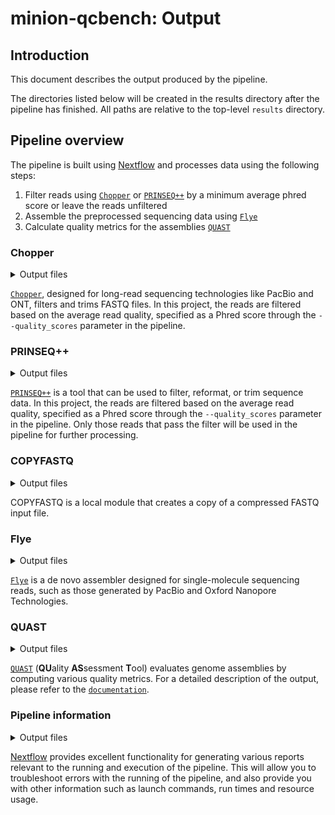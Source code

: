 # minion-qcbench: Output

## Introduction

This document describes the output produced by the pipeline. 

The directories listed below will be created in the results directory after the pipeline has finished. All paths are relative to the top-level `results` directory.

## Pipeline overview

The pipeline is built using [Nextflow](https://www.nextflow.io/) and processes data using the following steps:

1. Filter reads using [`Chopper`](https://github.com/wdecoster/chopper) or [`PRINSEQ++`](https://github.com/Adrian-Cantu/PRINSEQ-plus-plus) by a minimum average phred score or leave the reads unfiltered
2. Assemble the preprocessed sequencing data using [`Flye`](https://github.com/fenderglass/Flye)
3. Calculate quality metrics for the assemblies [`QUAST`](https://github.com/ablab/quast)

### Chopper

<details markdown="1">
<summary>Output files</summary>

- `chopper/`
  - `*.fastq.gz`: FASTQ file with reads that passed the filters.

</details>

[`Chopper`](https://github.com/wdecoster/chopper), designed for long-read sequencing technologies like PacBio and ONT, filters and trims FASTQ files. In this project, the reads are filtered based on the average read quality, specified as a Phred score through the `--quality_scores` parameter in the pipeline.

### PRINSEQ++

<details markdown="1">
<summary>Output files</summary>

- `prinseqplusplus/`
  - `*_bad_out.fastq.gz`: FASTQ file with reads that didn't pass the filters.
  - `*_good_out.fastq.gz`: FASTQ file with reads that passed the filters.
  - `*.log`: Log file to keep track of parameters, errors, etc.

</details>

[`PRINSEQ++`](https://github.com/Adrian-Cantu/PRINSEQ-plus-plus) is a tool that can be used to filter, reformat, or trim sequence data. In this project, the reads are filtered based on the average read quality, specified as a Phred score through the `--quality_scores` parameter in the pipeline. Only those reads that pass the filter will be used in the pipeline for further processing.

### COPYFASTQ

<details markdown="1">
<summary>Output files</summary>

- `copyfastq/`
  - `*.fastq.gz`: Copy of the compressed FASTQ input file.

</details>

COPYFASTQ is a local module that creates a copy of a compressed FASTQ input file.

### Flye

<details markdown="1">
<summary>Output files</summary>

- `flye/`
    - `*.assembly.fasta.gz`: Final assembly.
    - `*.assembly_graph.{gfa|gv}.gz`: Final repeat graph.
    - `*.assembly_info.txt`: Extra information about contigs.
    - `*.flye.log`: Flye log file.
    - `*.params.json`: Flye parameters.

</details>

[`Flye`](https://github.com/fenderglass/Flye) is a de novo assembler designed for single-molecule sequencing reads, such as those generated by PacBio and Oxford Nanopore Technologies.

### QUAST

<details markdown="1">
<summary>Output files</summary>

- `quast/<sampleID>/`
    - `report.{txt|tsv|tex|pdf|html}`:	Assessment summary.
    - `icarus.html`: Icarus main menu with links to interactive viewers.
    - `contigs_reports/` (only if a reference genome is provided)
        - `misassemblies_report`: Detailed report on misassemblies.
        - `unaligned_report`:	Detailed report on unaligned and partially unaligned contigs.
<!-- TODO: Which files are actually produced?? -->
</details>

[`QUAST`](https://github.com/ablab/quast) (**QU**ality **AS**sessment **T**ool) evaluates genome assemblies by computing various quality metrics. For a detailed description of the output, please refer to the [`documentation`](https://quast.sourceforge.net/docs/manual.html#sec3).


### Pipeline information

<details markdown="1">
<summary>Output files</summary>

- `pipeline_info/`
  - Reports generated by Nextflow: `execution_report.html`, `execution_timeline.html`, `execution_trace.txt` and `pipeline_dag.dot`/`pipeline_dag.svg`.
  - Reports generated by the pipeline: `pipeline_report.html`, `pipeline_report.txt` and `software_versions.yml`. The `pipeline_report*` files will only be present if the `--email` / `--email_on_fail` parameter's are used when running the pipeline.
  - Reformatted samplesheet files used as input to the pipeline: `samplesheet.valid.csv`.
  - Parameters used by the pipeline run: `params.json`.

</details>

[Nextflow](https://www.nextflow.io/docs/latest/tracing.html) provides excellent functionality for generating various reports relevant to the running and execution of the pipeline. This will allow you to troubleshoot errors with the running of the pipeline, and also provide you with other information such as launch commands, run times and resource usage.
